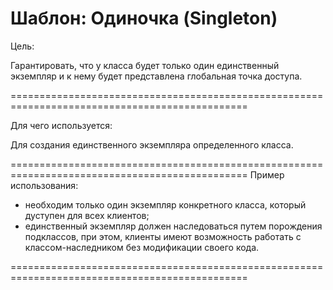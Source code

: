 
Шаблон: Одиночка (Singleton)
=======================================================================================================
Цель:

Гарантировать, что у класса будет только один единственный экземпляр и к нему 
будет представлена глобальная точка доступа.

===============================================================================================

Для чего используется:

Для создания единственного экземпляра определенного класса.

===============================================================================================
Пример использования:

- необходим только один экземпляр конкретного класса, который дуступен для всех клиентов;
- единственный экземпляр должен наследоваться путем порождения подклассов, при этом, клиенты 
имеют возможность работать с классом-наследником без модификации своего кода.

===============================================================================================